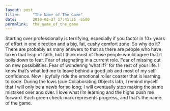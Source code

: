 ```yaml
---
layout: post
title:      "The Name of The Game"
date:       2019-02-27 17:41:25 -0500
permalink:  the_name_of_the_game
---
```



  Starting over professionally is terrifying, especially if you factor in 10+ years of effort in one direction and a big, fat, cushy comfort zone. So why do it? There are probably as many answers to that as there are people who have taken that leap of faith, but I think most of those people would agree that it boils down to fear. Fear of stagnating in a current role. Fear of missing out on new possibilities. Fear of wondering ‘what if?’ for the rest of your life. I know that’s what led me to leave behind a good job and most of my self confidence. Now I joyfully ride the emotional roller coaster that is learning to code. During the lows (cue Collaborating Objects lab), I remind myself that I will only be a newb for so long; I will eventually stop making the same mistakes over and over. I love what I’m learning and the highs push me forward. Each green check mark represents progress, and that’s the name of the game. 
